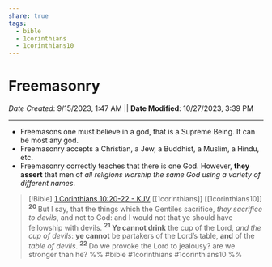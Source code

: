 ```yaml
---
share: true
tags:
  - bible
  - 1corinthians
  - 1corinthians10
---
```



# Freemasonry

*Date Created*: 9/15/2023, 1:47 AM || **Date Modified**: 10/27/2023, 3:39 PM
<hr>

- Freemasons one must believe in a god, that is a Supreme Being. It can be most any god. 
- Freemasonry accepts a Christian, a Jew, a Buddhist, a Muslim, a Hindu, etc. 
- Freemasonry correctly teaches that there is one God. However, **they assert** that men of *all religions worship the same God using a variety of different names*.

> [!Bible] [1 Corinthians 10:20-22 - KJV](https://bible-api.com/1Corinthians+10:20-22?translation=kjv) [[1corinthians]] [[1corinthians10]]
>  <sup> **20** </sup>But I say, that the things which the Gentiles sacrifice, *they sacrifice to devils*, and not to God: and I would not that ye should have fellowship with devils. <sup> **21** </sup>**Ye cannot drink** the cup of the Lord, *and the cup of devils*: **ye cannot** be partakers of the Lord’s table, **and** of the *table of devils*. <sup> **22** </sup>Do we provoke the Lord to jealousy? are we stronger than he?
 %% #bible #1corinthians #1corinthians10 %%